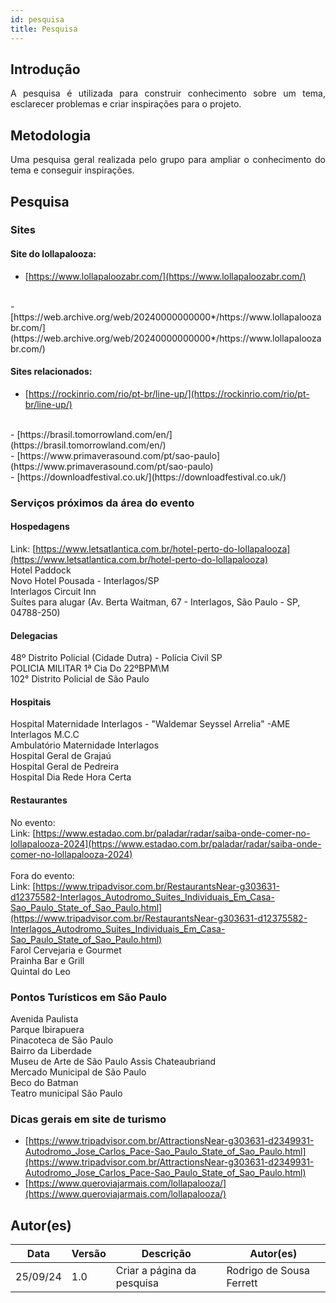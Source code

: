 ```yaml
---
id: pesquisa
title: Pesquisa
---
```


## Introdução
<p align = "justify">
A pesquisa é utilizada para construir conhecimento sobre um tema, esclarecer problemas e criar inspirações para o projeto.
</p>

## Metodologia
<p align = "justify">
Uma pesquisa geral realizada pelo grupo para ampliar o conhecimento do tema e conseguir inspirações.
</p>

## Pesquisa

### Sites

#### Site do lollapalooza:
- [https://www.lollapaloozabr.com/](https://www.lollapaloozabr.com/) 
<br>
- [https://web.archive.org/web/20240000000000*/https://www.lollapaloozabr.com/](https://web.archive.org/web/20240000000000*/https://www.lollapaloozabr.com/)


#### Sites relacionados:
- [https://rockinrio.com/rio/pt-br/line-up/](https://rockinrio.com/rio/pt-br/line-up/)
<br>
- [https://brasil.tomorrowland.com/en/](https://brasil.tomorrowland.com/en/)
<br>
- [https://www.primaverasound.com/pt/sao-paulo](https://www.primaverasound.com/pt/sao-paulo)
<br>
- [https://downloadfestival.co.uk/](https://downloadfestival.co.uk/)

### Serviços próximos da área do evento

#### Hospedagens
Link: [https://www.letsatlantica.com.br/hotel-perto-do-lollapalooza](https://www.letsatlantica.com.br/hotel-perto-do-lollapalooza)
<br>
Hotel Paddock
<br>
Novo Hotel Pousada - Interlagos/SP
<br>
Interlagos Circuit Inn
<br>
Suítes para alugar (Av. Berta Waitman, 67 - Interlagos, São Paulo - SP, 04788-250)

#### Delegacias
48º Distrito Policial (Cidade Dutra) - Polícia Civil SP
<br>
POLICIA MILITAR 1ª Cia Do 22ºBPM\M
<br>
102° Distrito Policial de São Paulo

#### Hospitais
Hospital Maternidade Interlagos - "Waldemar Seyssel Arrelia"
-AME Interlagos M.C.C
<br>
Ambulatório Maternidade Interlagos
<br>
Hospital Geral de Grajaú
<br>
Hospital Geral de Pedreira
<br>
Hospital Dia Rede Hora Certa

#### Restaurantes
No evento:
<br>
Link: [https://www.estadao.com.br/paladar/radar/saiba-onde-comer-no-lollapalooza-2024](https://www.estadao.com.br/paladar/radar/saiba-onde-comer-no-lollapalooza-2024)
<br>
<br>
Fora do evento:
<br>
Link: [https://www.tripadvisor.com.br/RestaurantsNear-g303631-d12375582-Interlagos_Autodromo_Suites_Individuais_Em_Casa-Sao_Paulo_State_of_Sao_Paulo.html](https://www.tripadvisor.com.br/RestaurantsNear-g303631-d12375582-Interlagos_Autodromo_Suites_Individuais_Em_Casa-Sao_Paulo_State_of_Sao_Paulo.html)
<br>
Farol Cervejaria e Gourmet
<br>
Prainha Bar e Grill
<br>
Quintal do Leo

### Pontos Turísticos em São Paulo

Avenida Paulista
<br>
Parque Ibirapuera
<br>
Pinacoteca de São Paulo
<br>
Bairro da Liberdade
<br>
Museu de Arte de São Paulo Assis Chateaubriand
<br>
Mercado Municipal de São Paulo
<br>
Beco do Batman
<br>
Teatro municipal São Paulo

### Dicas gerais em site de turismo
- [https://www.tripadvisor.com.br/AttractionsNear-g303631-d2349931-Autodromo_Jose_Carlos_Pace-Sao_Paulo_State_of_Sao_Paulo.html](https://www.tripadvisor.com.br/AttractionsNear-g303631-d2349931-Autodromo_Jose_Carlos_Pace-Sao_Paulo_State_of_Sao_Paulo.html)
- [https://www.queroviajarmais.com/lollapalooza/](https://www.queroviajarmais.com/lollapalooza/)

## Autor(es)

| Data | Versão | Descrição | Autor(es) |
| -- | -- | -- | -- |
| 25/09/24 | 1.0 | Criar a página da pesquisa | Rodrigo de Sousa Ferrett |
